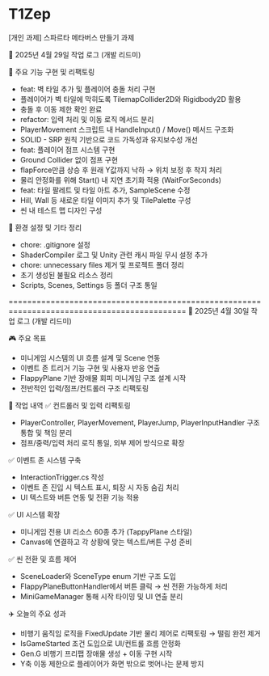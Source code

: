 # T1Zep
[개인 과제] 스파르타 메타버스 만들기 과제

📅 2025년 4월 29일 작업 로그 (개발 리드미)

🔨 주요 기능 구현 및 리팩토링
- feat: 벽 타일 추가 및 플레이어 충돌 처리 구현
- 플레이어가 벽 타일에 막히도록 TilemapCollider2D와 Rigidbody2D 활용
- 충돌 후 이동 제한 확인 완료
- refactor: 입력 처리 및 이동 로직 메서드 분리
- PlayerMovement 스크립트 내 HandleInput() / Move() 메서드 구조화
- SOLID - SRP 원칙 기반으로 코드 가독성과 유지보수성 개선
- feat: 플레이어 점프 시스템 구현
- Ground Collider 없이 점프 구현
- flapForce만큼 상승 후 원래 Y값까지 낙하 → 위치 보정 후 착지 처리
- 물리 안정화를 위해 Start() 내 지연 초기화 적용 (WaitForSeconds)
- feat: 타일 팔레트 및 타일 아트 추가, SampleScene 수정
- Hill, Wall 등 새로운 타일 이미지 추가 및 TilePalette 구성
- 씬 내 테스트 맵 디자인 구성

🧹 환경 설정 및 기타 정리
- chore: .gitignore 설정
- ShaderCompiler 로그 및 Unity 관련 캐시 파일 무시 설정 추가
- chore: unnecessary files 제거 및 프로젝트 폴더 정리
- 초기 생성된 불필요 리소스 정리
- Scripts, Scenes, Settings 등 폴더 구조 통일

  
============================================================================================
📅 2025년 4월 30일 작업 로그 (개발 리드미)

🎮 주요 목표
- 미니게임 시스템의 UI 흐름 설계 및 Scene 연동
- 이벤트 존 트리거 기능 구현 및 사용자 반응 연출
- FlappyPlane 기반 장애물 회피 미니게임 구조 설계 시작
- 전반적인 입력/점프/컨트롤러 구조 리팩토링

🧩 작업 내역
✅ 컨트롤러 및 입력 리팩토링
- PlayerController, PlayerMovement, PlayerJump, PlayerInputHandler 구조 통합 및 책임 분리
- 점프/중력/입력 처리 로직 통일, 외부 제어 방식으로 확장

✅ 이벤트 존 시스템 구축
- InteractionTrigger.cs 작성
- 이벤트 존 진입 시 텍스트 표시, 퇴장 시 자동 숨김 처리
- UI 텍스트와 버튼 연동 및 전환 기능 적용

✅ UI 시스템 확장
- 미니게임 전용 UI 리소스 60종 추가 (TappyPlane 스타일)
- Canvas에 연결하고 각 상황에 맞는 텍스트/버튼 구성 준비

✅ 씬 전환 및 흐름 제어
- SceneLoader와 SceneType enum 기반 구조 도입
- FlappyPlaneButtonHandler에서 버튼 클릭 → 씬 전환 가능하게 처리
- MiniGameManager 통해 시작 타이밍 및 UI 연출 분리

✈️ 오늘의 주요 성과
- 비행기 움직임 로직을 FixedUpdate 기반 물리 제어로 리팩토링 → 떨림 완전 제거
- IsGameStarted 조건 도입으로 UI/컨트롤 흐름 안정화
- Gen.G 비행기 프리팹 장애물 생성 + 이동 구현 시작
- Y축 이동 제한으로 플레이어가 화면 밖으로 벗어나는 문제 방지

